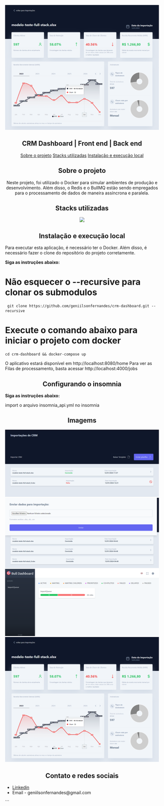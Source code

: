 <img src="crm_03.png">

<h2 align="center">CRM Dashboard | Front end | Back end</h1>

  <p align="center" id="menu">
    <a href="#sobre-o-projeto">Sobre o projeto</a>
    <a href="#stacks-utilizadas">Stacks utilizadas</a>
    <a href="#instalação-e-execução-local">Instalação e execução local</a>
  </p>

  <h2 align="center" id="sobre-o-projeto">Sobre o projeto</h2>

<p align="center">
 Neste projeto, foi utilizado o Docker para simular ambientes de produção e desenvolvimento. Além disso, o Redis e o BullMQ estão sendo empregados para o processamento de dados de maneira assíncrona e paralela.
</p>

  <h2 align="center" id="stacks-utilizadas">Stacks utilizadas</h2>
<p align="center">
  <a href="https://skillicons.dev">
    <img src="https://skillicons.dev/icons?i=git,docker,ts,nodejs,postgres,prisma,react,redux,redis,BullMQ,tailwind,figma" />
  </a>
</p>

  <h2 id="instalação-e-execução-local" align="center"> Instalação e execução local </h2>
  
  <p>
  Para executar esta aplicação, é necessário ter o Docker. Além disso, é necessário fazer o clone do repositório do projeto corretamente.

<b>Siga as instruções abaixo:</b>

<h1>Não esquecer o --recursive para clonar os submodulos</h1>

```
 git clone https://github.com/geniilsonfernandes/crm-dashboard.git --recursive
```

<h1>Execute o comando abaixo para iniciar o projeto com docker</h1>

```
cd crm-dashboard && docker-compose up
```
<p>
O aplicativo estará disponível em http://localhost:8080/home
Para ver as  Filas de processamento, basta acessar http://localhost:4000/jobs
</p>

<h2 align="center" id="stacks-utilizadas">Configurando o insomnia</h2>
<b>Siga as instruções abaixo:</b>

<p> import o arquivo insomnia_api.yml no insomnia</p>

<h2 align="center" id="stacks-utilizadas">Imagems</h2>

 <img src="crm_01.png">
 <img src="crm_02.png">
 <img src="crm_04.png">
 <img src="crm_03.png">

<h2 align="center">Contato e redes sociais</h2>
<ul>
  <li>
    <a href="https://www.linkedin.com/in/genilson-fernandes">Linkedin</a>
  </li>
  <li>
    Email - geniilsonfernandes@gmail.com
  </li>
</ul>
```
